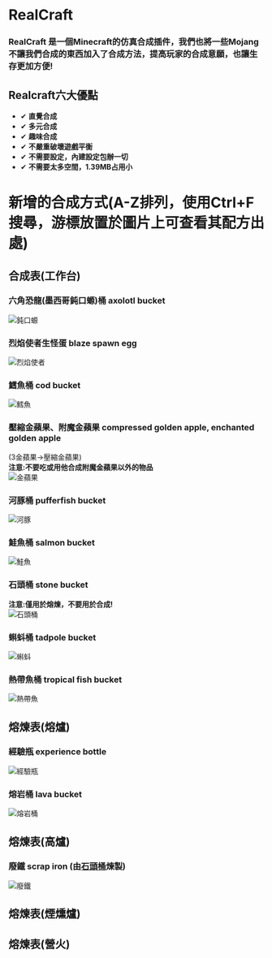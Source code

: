 # RealCraft
### RealCraft 是一個Minecraft的仿真合成插件，我們也將一些Mojang不讓我們合成的東西加入了合成方法，提高玩家的合成意願，也讓生存更加方便!
## Realcraft六大優點
- ✔ **直覺合成**
- ✔ **多元合成**
- ✔ **趣味合成**
- ✔ **不嚴重破壞遊戲平衡**
- ✔ **不需要設定，內建設定包辦一切**
- ✔ **不需要太多空間，1.39MB占用小**

# 新增的合成方式(A-Z排列，使用Ctrl+F搜尋，游標放置於圖片上可查看其配方出處)
## 合成表(工作台)
### 六角恐龍(墨西哥鈍口螈)桶 axolotl bucket
![鈍口螈](https://upload.cc/i1/2023/04/03/Vic8x6.png "工作台配方")  
### 烈焰使者生怪蛋 blaze spawn egg
![烈焰使者](https://upload.cc/i1/2023/04/03/UD50Z2.png "工作台配方")  
### 鱈魚桶 cod bucket
![鱈魚](https://upload.cc/i1/2023/04/03/iBMqn0.png "工作台配方")  
### 壓縮金蘋果、附魔金蘋果 compressed golden apple, enchanted golden apple
(3金蘋果->壓縮金蘋果)  
**注意:不要吃或用他合成附魔金蘋果以外的物品**  
![金蘋果](https://upload.cc/i1/2023/04/03/Yydt4T.png "工作台配方")  
### 河豚桶 pufferfish bucket
![河豚](https://upload.cc/i1/2023/04/03/o5FUIj.png "工作台配方")
### 鮭魚桶 salmon bucket
![鮭魚](https://upload.cc/i1/2023/04/03/YP2sgj.png "工作台配方")
### 石頭桶 stone bucket
**注意:僅用於熔煉，不要用於合成!**  
![石頭桶](https://upload.cc/i1/2023/04/03/u78pH9.png "工作台配方")  
### 蝌蚪桶 tadpole bucket
![蝌蚪](https://upload.cc/i1/2023/04/03/4T6Zbo.png "工作台配方")
### 熱帶魚桶 tropical fish bucket
![熱帶魚](https://upload.cc/i1/2023/04/03/7tXUV1.png "工作台配方")

## 熔煉表(熔爐)
### 經驗瓶 experience bottle
![經驗瓶](https://upload.cc/i1/2023/04/03/dOchwS.png "熔爐配方")  
### 熔岩桶 lava bucket
![熔岩桶](https://upload.cc/i1/2023/04/03/Zqac3L.png "熔爐配方")  

## 熔煉表(高爐)
### 廢鐵 scrap iron (由[石頭桶](https://github.com/KnowScratcher/RealCraft#%E7%9F%B3%E9%A0%AD%E6%A1%B6-stone-bucket)煉製)
![廢鐵](https://upload.cc/i1/2023/04/03/FxfhXe.png "高爐配方")  

## 熔煉表(煙燻爐)

## 熔煉表(營火)
